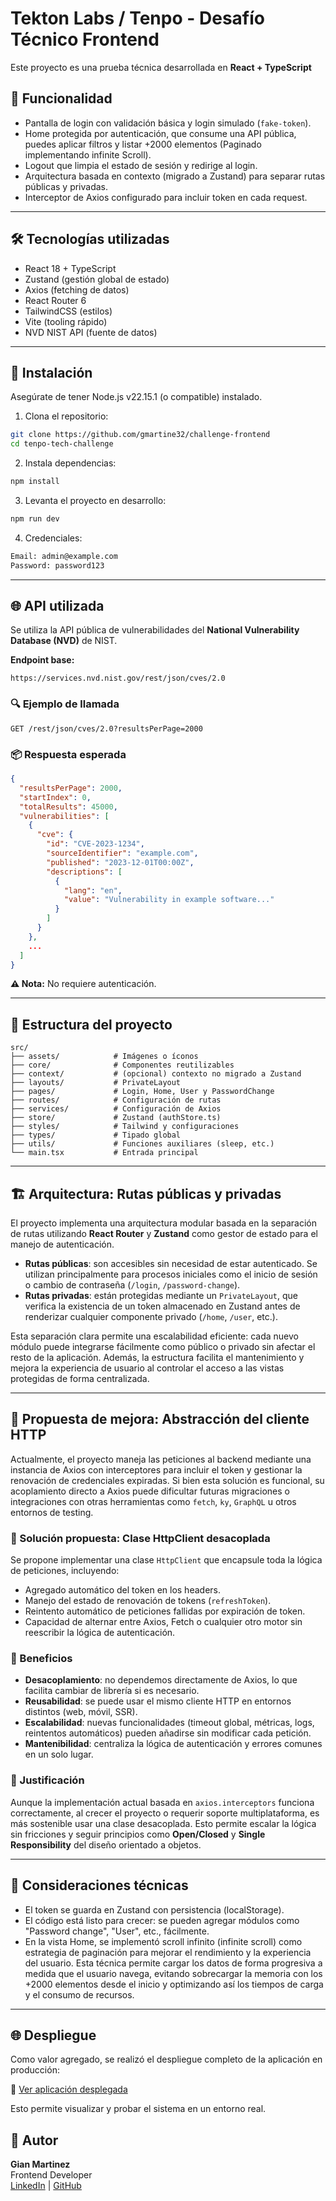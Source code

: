 # Tekton Labs / Tenpo - Desafío Técnico Frontend

Este proyecto es una prueba técnica desarrollada en **React + TypeScript**

## 🧠 Funcionalidad

- Pantalla de login con validación básica y login simulado (`fake-token`).
- Home protegida por autenticación, que consume una API pública, puedes aplicar filtros y listar +2000 elementos (Paginado implementando infinite Scroll).
- Logout que limpia el estado de sesión y redirige al login.
- Arquitectura basada en contexto (migrado a Zustand) para separar rutas públicas y privadas.
- Interceptor de Axios configurado para incluir token en cada request.

---

## 🛠️ Tecnologías utilizadas

- React 18 + TypeScript
- Zustand (gestión global de estado)
- Axios (fetching de datos)
- React Router 6
- TailwindCSS (estilos)
- Vite (tooling rápido)
- NVD NIST API (fuente de datos)

---

## 🚀 Instalación

Asegúrate de tener Node.js v22.15.1 (o compatible) instalado.

1. Clona el repositorio:

```bash
git clone https://github.com/gmartine32/challenge-frontend
cd tenpo-tech-challenge
```

2. Instala dependencias:

```bash
npm install
```

3. Levanta el proyecto en desarrollo:

```bash
npm run dev
```

4. Credenciales:

```bash
Email: admin@example.com
Password: password123
```

---

## 🌐 API utilizada

Se utiliza la API pública de vulnerabilidades del **National Vulnerability Database (NVD)** de NIST.

**Endpoint base:**

```
https://services.nvd.nist.gov/rest/json/cves/2.0
```

### 🔍 Ejemplo de llamada

```http
GET /rest/json/cves/2.0?resultsPerPage=2000
```

### 📦 Respuesta esperada

```json
{
  "resultsPerPage": 2000,
  "startIndex": 0,
  "totalResults": 45000,
  "vulnerabilities": [
    {
      "cve": {
        "id": "CVE-2023-1234",
        "sourceIdentifier": "example.com",
        "published": "2023-12-01T00:00Z",
        "descriptions": [
          {
            "lang": "en",
            "value": "Vulnerability in example software..."
          }
        ]
      }
    },
    ...
  ]
}
```

**⚠️ Nota:** No requiere autenticación.

---

## 🧩 Estructura del proyecto

```
src/
├── assets/            # Imágenes o íconos
├── core/              # Componentes reutilizables
├── context/           # (opcional) contexto no migrado a Zustand
├── layouts/           # PrivateLayout
├── pages/             # Login, Home, User y PasswordChange
├── routes/            # Configuración de rutas
├── services/          # Configuración de Axios
├── store/             # Zustand (authStore.ts)
├── styles/            # Tailwind y configuraciones
├── types/             # Tipado global
├── utils/             # Funciones auxiliares (sleep, etc.)
└── main.tsx           # Entrada principal
```


---
## 🏗️ Arquitectura: Rutas públicas y privadas

El proyecto implementa una arquitectura modular basada en la separación de rutas utilizando **React Router** y **Zustand** como gestor de estado para el manejo de autenticación.

- **Rutas públicas**: son accesibles sin necesidad de estar autenticado. Se utilizan principalmente para procesos iniciales como el inicio de sesión o cambio de contraseña (`/login`, `/password-change`).
- **Rutas privadas**: están protegidas mediante un `PrivateLayout`, que verifica la existencia de un token almacenado en Zustand antes de renderizar cualquier componente privado (`/home`, `/user`, etc.).

Esta separación clara permite una escalabilidad eficiente: cada nuevo módulo puede integrarse fácilmente como público o privado sin afectar el resto de la aplicación. Además, la estructura facilita el mantenimiento y mejora la experiencia de usuario al controlar el acceso a las vistas protegidas de forma centralizada.

---

## 🚀 Propuesta de mejora: Abstracción del cliente HTTP

Actualmente, el proyecto maneja las peticiones al backend mediante una instancia de Axios con interceptores para incluir el token y gestionar la renovación de credenciales expiradas. Si bien esta solución es funcional, su acoplamiento directo a Axios puede dificultar futuras migraciones o integraciones con otras herramientas como `fetch`, `ky`, `GraphQL` u otros entornos de testing.

### 🔧 Solución propuesta: Clase HttpClient desacoplada

Se propone implementar una clase `HttpClient` que encapsule toda la lógica de peticiones, incluyendo:

- Agregado automático del token en los headers.
- Manejo del estado de renovación de tokens (`refreshToken`).
- Reintento automático de peticiones fallidas por expiración de token.
- Capacidad de alternar entre Axios, Fetch o cualquier otro motor sin reescribir la lógica de autenticación.

### 🎯 Beneficios

- **Desacoplamiento**: no dependemos directamente de Axios, lo que facilita cambiar de librería si es necesario.
- **Reusabilidad**: se puede usar el mismo cliente HTTP en entornos distintos (web, móvil, SSR).
- **Escalabilidad**: nuevas funcionalidades (timeout global, métricas, logs, reintentos automáticos) pueden añadirse sin modificar cada petición.
- **Mantenibilidad**: centraliza la lógica de autenticación y errores comunes en un solo lugar.

### 📌 Justificación

Aunque la implementación actual basada en `axios.interceptors` funciona correctamente, al crecer el proyecto o requerir soporte multiplataforma, es más sostenible usar una clase desacoplada. Esto permite escalar la lógica sin fricciones y seguir principios como **Open/Closed** y **Single Responsibility** del diseño orientado a objetos.

---


## 📌 Consideraciones técnicas

- El token se guarda en Zustand con persistencia (localStorage).
- El código está listo para crecer: se pueden agregar módulos como "Password change", "User", etc., fácilmente.
- En la vista Home, se implementó scroll infinito (infinite scroll) como estrategia de paginación para mejorar el rendimiento y la experiencia del usuario. Esta técnica permite cargar los datos de forma progresiva a medida que el usuario navega, evitando sobrecargar la memoria con los +2000 elementos desde el inicio y optimizando así los tiempos de carga y el consumo de recursos.

---

## 🌐 Despliegue

Como valor agregado, se realizó el despliegue completo de la aplicación en producción:

🔗 [Ver aplicación desplegada](https://challenge-front.lmcdigitalriver.online/)

Esto permite visualizar y probar el sistema en un entorno real.



## 📄 Autor

**Gian Martinez**  
Frontend Developer  
[LinkedIn](www.linkedin.com/in/gianmartinezvilla) | [GitHub](https://github.com/gmartine32)
